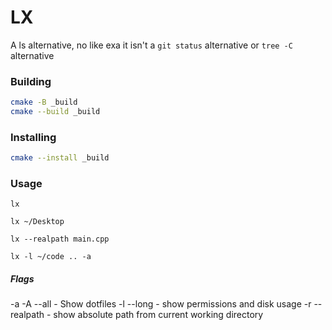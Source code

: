 # LX

A ls alternative, no like exa it isn't a `git status` alternative or `tree -C` alternative

### Building
```sh
cmake -B _build
cmake --build _build
```


### Installing
```sh
cmake --install _build
```

[//]: # (### Configuring)

### Usage
```
lx
```

```
lx ~/Desktop
```

```
lx --realpath main.cpp
```

```
lx -l ~/code .. -a
```


##### Flags
-a -A --all - Show dotfiles
-l --long - show permissions and disk usage
-r --realpath - show absolute path from current working directory
